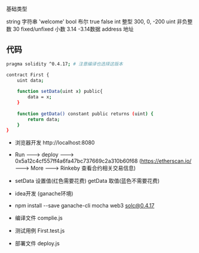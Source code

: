 基础类型

string 字符串 'welcome'
bool 布尔 true false
int 整型 300, 0, -200
uint 非负整数 30
fixed/unfixed 小数 3.14 -3.14数据
address 地址

## 代码
```bash
pragma solidity ^0.4.17; # 注意编译也选择这版本

contract First {
    uint data;
    
    function setData(uint x) public{
        data = x;
    }
    
    function getData() constant public returns (uint) {
        return data;
    }
}
```

* 浏览器开发 http://localhost:8080
* Run ---> deploy ---> 0x5a12c4cf557ff4a6fa47bc737669c2a310b60f68 (https://etherscan.io/ ---> More ---> Rinkeby 查看合约相关交易信息)
* setData 设置值(红色需要花费)   getData 取值(蓝色不需要花费)

* idea开发 (ganache环境)
* npm install --save ganache-cli mocha web3 solc@0.4.17
* 编译文件 complie.js
* 测试用例 First.test.js
* 部署文件 deploy.js

